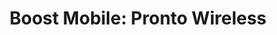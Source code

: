 ---
title: "Boost Mobile: Pronto Wireless"
url: /houston/boost-mobile-pronto-wireless/
shop: Handy
---